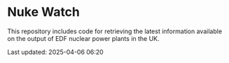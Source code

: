 # Nuke Watch

This repository includes code for retrieving the latest information available on the output of EDF nuclear power plants in the UK.

Last updated: 2025-04-06 06:20